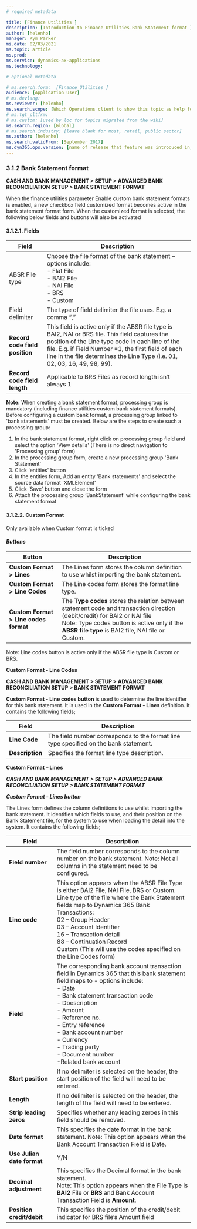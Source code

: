 ```yaml
---
# required metadata

title: [Finance Utilities ]
description: [Introduction to Finance Utilities-Bank Statement format ]
author: [helenho]
manager: Kym Parker
ms.date: 02/03/2021
ms.topic: article
ms.prod: 
ms.service: dynamics-ax-applications
ms.technology: 

# optional metadata

# ms.search.form:  [Finance Utilities ]
audience: [Application User]
# ms.devlang: 
ms.reviewer: [helenho]
ms.search.scope: [Which Operations client to show this topic as help for, to be set by content strategist, see list here: https://microsoft.sharepoint.com/teams/DynDoc/_layouts/15/WopiFrame.aspx?sourcedoc={23419e1c-eb64-42e9-aa9b-79875b428718}&action=edit&wd=target%28Core%20Dynamics%20AX%20CP%20requirements%2Eone%7C4CC185C0%2DEFAA%2D42CD%2D94B9%2D8F2A45E7F61A%2FVersions%20list%20for%20docs%20topics%7CC14BE630%2D5151%2D49D6%2D8305%2D554B5084593C%2F%29]
# ms.tgt_pltfrm: 
# ms.custom: [used by loc for topics migrated from the wiki]
ms.search.region: [Global]
# ms.search.industry: [leave blank for most, retail, public sector]
ms.author: [helenho]
ms.search.validFrom: [September 2017]
ms.dyn365.ops.version: [name of release that feature was introduced in, see list here: https://microsoft.sharepoint.com/teams/DynDoc/_layouts/15/WopiFrame.aspx?sourcedoc={23419e1c-eb64-42e9-aa9b-79875b428718}&action=edit&wd=target%28Core%20Dynamics%20AX%20CP%20requirements%2Eone%7C4CC185C0%2DEFAA%2D42CD%2D94B9%2D8F2A45E7F61A%2FVersions%20list%20for%20docs%20topics%7CC14BE630%2D5151%2D49D6%2D8305%2D554B5084593C%2F%29]
---
```


### 3.1.2 Bank Statement format

**CASH AND BANK MANAGEMENT > SETUP > ADVANCED BANK RECONCILIATION SETUP > BANK STATEMENT FORMAT**

When the finance utilities parameter Enable custom bank statement formats is enabled, a new checkbox field customized format becomes active in the bank statement format form.  When the customized format is selected, the following below fields and buttons will also be activated

#### 3.1.2.1.	Fields

| Field | Description |
|-|-|
ABSR File type |Choose the file format of the bank statement – options include:  <br> -	Flat File  <br> - BAI2 File <br> - NAI File <br> - BRS <br> - Custom |
|Field delimiter|The type of field delimiter the file uses. E.g. a comma “,”  |
|**Record code field position**|This field is active only if the ABSR file type is BAI2, NAI or BRS file. This field captures the position of the Line type code in each line of the file. E.g. if Field Number =1, the first field of each line in the file determines the Line Type (i.e. 01, 02, 03, 16, 49, 98, 99).
| **Record code field length** | Applicable to BRS Files as record length isn’t always 1 |

**Note:** 
When creating a bank statement format, processing group is mandatory (including finance utilities custom bank statement formats). Before configuring a custom bank format, a processing group linked to 'bank statements' must be created. Below are the steps to create such a processing group: 
1.	In the bank statement format, right click on processing group field and select the option 'View details' (There is no direct navigation to 'Processing group' form) 
2.	In the processing group form, create a new processing group 'Bank Statement' 
3.	Click 'entities' button 
4.	In the entities form, Add an entity 'Bank statements' and select the source data format 'XMLElement' 
5.	Click 'Save' button and close the form 
6.	Attach the processing group ‘BankStatement’ while configuring the bank statement format 


#### 3.1.2.2.	Custom Format

Only available when Custom format is ticked
#### *Buttons*

| Button | Description |
|-|-|
| **Custom Format > Lines** | The Lines form stores the column definition to use whilst importing the bank statement. |
| **Custom Format > Line Codes** | The Line codes form stores the format line type. |
| **Custom Format > Line codes format** | The **Type codes** stores the relation between statement code and transaction direction (debit/credit) for BAI2 or NAI file <br> Note: Type codes button is active only if the **ABSR file type** is BAI2 file, NAI file or Custom. | 


Note: Line codes button is active only if the ABSR file type is Custom or BRS. 


**Custom Format - Line Codes**

**CASH AND BANK MANAGEMENT > SETUP > ADVANCED BANK RECONCILIATION SETUP > BANK STATEMENT FORMAT**

**Custom Format - Line codes button** is used to determine the line identifier for this bank statement. It is used in the **Custom Format - Lines** definition. It contains the following fields;

| Field | Description |
|-|-|
| **Line Code** | The field number corresponds to the format line type specified on the bank statement. |
| **Description** | Specifies the format line type description. |

**Custom Format – Lines**

***CASH AND BANK MANAGEMENT > SETUP > ADVANCED BANK RECONCILIATION SETUP > BANK STATEMENT FORMAT***

***Custom Format - Lines button***

The Lines form defines the column definitions to use whilst importing the bank statement. It identifies which fields to use, and their position on the Bank Statement file, for the system to use when loading the detail into the system. It contains the following fields;

| Field | Description |
|-|-|
| **Field number**| The field number corresponds to the column number on the bank statement.  Note: Not all columns in the statement need to be configured. |
| **Line code** | This option appears when the ABSR File Type is either BAI2 File, NAI File, BRS or Custom. <br> Line type of the file where the Bank Statement fields map to Dynamics 365 Bank Transactions: <br> 02	– Group Header  <br> 03	– Account Identifier <br> 16 – Transaction detail <br> 88 – Continuation Record <br>  Custom (This will use the codes specified on the Line Codes form)|
| **Field** | The corresponding bank account transaction field in Dynamics 365 that this bank statement field maps to - options include: <br> -	Date <br> - Bank statement transaction code <br> - Dbescription <br> - Amount <br> - Reference no. <br> - Entry reference  <br> - Bank account number <br> - Currency <br> - Trading party <br> - Document number <br> -Related bank account |
| **Start position** | If no delimiter is selected on the header, the start position of the field will need to be entered. |
| **Length** | If no delimiter is selected on the header, the length of the field will need to be entered. |
| **Strip leading zeros** | Specifies whether any leading zeroes in this field should be removed. |
| **Date format** | This specifies the date format in the bank statement.  Note: This option appears when the Bank Account Transaction Field is Date. |
| **Use Julian date format** | 	Y/N |
| **Decimal adjustment** | This specifies the Decimal format in the bank statement. <br> Note: This option appears when the File Type is **BAI2** File or **BRS** and Bank Account Transaction Field is **Amount**. | 
| **Position credit/debit** |	This specifies the position of the credit/debit indicator for BRS file’s Amount field|


